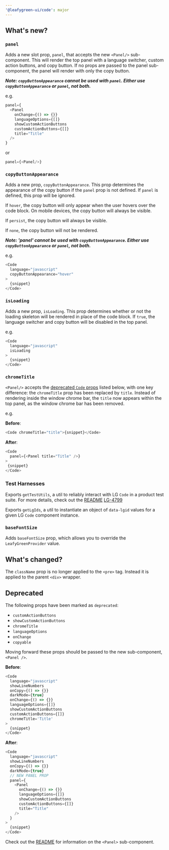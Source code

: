 ```yaml
---
'@leafygreen-ui/code': major
---
```


## What's new?

### `panel`

Adds a new slot prop, `panel`, that accepts the new `<Panel/>` sub-component. This will render the top panel with a language switcher, custom action buttons, and copy button. If no props are passed to the panel sub-component, the panel will render with only the copy button. 

**_Note: `copyButtonAppearance` cannot be used with `panel`. Either use `copyButtonAppearance` or `panel`, not both._**

e.g.

```js
panel={
  <Panel
    onChange={() => {}}
    languageOptions={[]}
    showCustomActionButtons
    customActionButtons={[]}
    title="Title"
  />
}
```
or
```js
panel={<Panel/>}
```

### `copyButtonAppearance`
Adds a new prop, `copyButtonAppearance`. This prop determines the appearance of the copy button if the `panel` prop is not defined. If `panel` is defined, this prop will be ignored. 

If `hover`, the copy button will only appear when the user hovers over the code block. On mobile devices, the copy button will always be visible. 

If `persist`, the copy button will always be visible. 

If `none`, the copy button will not be rendered.

**_Note: 'panel' cannot be used with `copyButtonAppearance`. Either use `copyButtonAppearance` or `panel`, not both._**

e.g.

```js
<Code
  language="javascript"
  copyButtonAppearance="hover"
>
  {snippet}
</Code>
```

### `isLoading`
Adds a new prop, `isLoading`. This prop determines whether or not the loading skeleton will be rendered in place of the code block. If `true`, the language switcher and copy button will be disabled in the top panel.

e.g.

```js
<Code
  language="javascript"
  isLoading
>
  {snippet}
</Code>
```


### `chromeTitle`

`<Panel/>` accepts the [deprecated `Code` props](https://github.com/mongodb/leafygreen-ui/tree/main/packages/code#deprecated) listed below, with one key difference: the `chromeTitle` prop has been replaced by `title`. Instead of rendering inside the window chrome bar, the `title` now appears within the top panel, as the window chrome bar has been removed.

e.g.

**Before**:
```js
<Code chromeTitle="title">{snippet}</Code>
```

**After**:
```js
<Code 
  panel={<Panel title="Title" />}
>
 {snippet}
</Code>
```

### Test Harnesses
Exports `getTestUtils`, a util to reliably interact with LG `Code` in a product test suite. For more details, check out the [README](https://github.com/mongodb/leafygreen-ui/tree/main/packages/code#test-harnesses) [LG-4799](https://jira.mongodb.org/browse/LG-4799)

Exports `getLgIds`, a util to instantiate an object of `data-lgid` values for a given LG `Code` component instance.

### `baseFontSize`
Adds `baseFontSize` prop, which allows you to override the `LeafyGreenProvider` value.

## What's changed?

The `className` prop is no longer applied to the `<pre>` tag. Instead it is applied to the parent `<div>` wrapper.


## Deprecated

The following props have been marked as `deprecated`:
- `customActionButtons`
- `showCustomActionButtons`
- `chromeTitle`
- `languageOptions`
- `onChange`
- `copyable`

Moving forward these props should be passed to the new sub-component, `<Panel />`.

**Before**:
```js
<Code
  language="javascript"
  showLineNumbers
  onCopy={() => {}}
  darkMode={true}
  onChange={() => {}}
  languageOptions={[]}
  showCustomActionButtons
  customActionButtons={[]}
  chromeTitle='Title'
>
  {snippet}
</Code>
```

**After**:
```js
<Code
  language="javascript"
  showLineNumbers
  onCopy={() => {}}
  darkMode={true}
  // NEW PANEL PROP
  panel={
    <Panel
      onChange={() => {}}
      languageOptions={[]}
      showCustomActionButtons
      customActionButtons={[]}
      title="Title"
    />
  }
>
  {snippet}
</Code>
```

Check out the [README](https://github.com/mongodb/leafygreen-ui/tree/main/packages/code#panel) for information on the `<Panel>` sub-component.